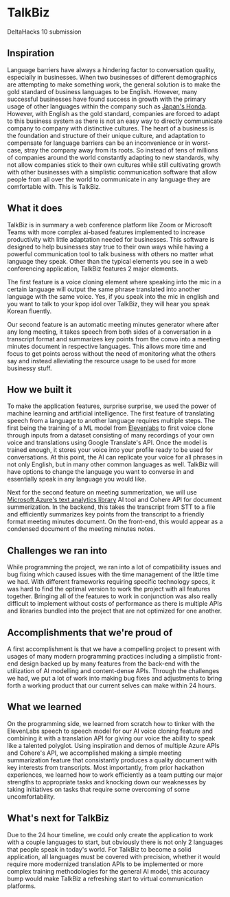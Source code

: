 # TalkBiz
DeltaHacks 10 submission

## Inspiration
Language barriers have always a hindering factor to conversation quality, especially in businesses. When two businesses of different demographics are attempting to make something work, the general solution is to make the gold standard of business languages to be English. However, many successful businesses have found success in growth with the primary usage of other languages within the company such as [Japan's Honda](https://hbr.org/2012/05/global-business-speaks-english#:~:text=More%20and%20more%20multinational%20companies,across%20geographically%20diverse%20functions%20and). However, with English as the gold standard, companies are forced to adapt to this business system as there is not an easy way to directly communicate company to company with distinctive cultures. The heart of a business is the foundation and structure of their unique culture, and adaptation to compensate for language barriers can be an inconvenience or in worst-case, stray the company away from its roots. So instead of tens of millions of companies around the world constantly adapting to new standards, why not allow companies stick to their own cultures while still cultivating growth with other businesses with a simplistic communication software that allow people from all over the world to communicate in any language they are comfortable with. This is TalkBiz.

## What it does
TalkBiz is in summary a web conference platform like Zoom or Microsoft Teams with more complex ai-based features implemented to increase productivity with little adaptation needed for businesses. This software is designed to help businesses stay true to their own ways while having a powerful communication tool to talk business with others no matter what language they speak. Other than the typical elements you see in a web conferencing application, TalkBiz features 2 major elements.


The first feature is a voice cloning element where speaking into the mic in a certain language will output the same phrase translated into another language with the same voice. Yes, if you speak into the mic in english and you want to talk to your kpop idol over TalkBiz, they will hear you speak Korean fluently.


Our second feature is an automatic meeting minutes generator where after any long meeting, it takes speech from both sides of a conversation in a transcript format and summarizes key points from the convo into a meeting minutes document in respective languages. This allows more time and focus to get points across without the need of monitoring what the others say and instead alleviating the resource usage to be used for more businessy stuff.

## How we built it
To make the application features, surprise surprise, we used the power of machine learning and artificial intelligence. The first feature of translating speech from a language to another language requires multiple steps. The first being the training of a ML model from [Elevenlabs](https://elevenlabs.io) to first voice clone through inputs from a dataset consisting of many recordings of your own voice and translations using Google Translate's API. Once the model is trained enough, it stores your voice into your profile ready to be used for conversations. At this point, the AI can replicate your voice for all phrases in not only English, but in many other common languages as well. TalkBiz will have options to change the language you want to converse in and essentially speak in any language you would like.

Next for the second feature on meeting summerization, we will use [Microsoft Azure's text analytics library](https://learn.microsoft.com/en-us/python/api/overview/azure/ai-textanalytics-readme?view=azure-python&viewFallbackFrom=azure-python-preview&preserve-view=true) AI tool and Cohere API for document summerization. In the backend, this takes the transcript from STT to a file and efficiently summarizes key points from the transcript to a friendly format meeting minutes document. On the front-end, this would appear as a condensed document of the meeting minutes notes.

## Challenges we ran into
While programming the project, we ran into a lot of compatibility issues and bug fixing which caused issues with the time management of the little time we had. With different frameworks requiring specific technology specs, it was hard to find the optimal version to work the project with all features together. Bringing all of the features to work in conjunction was also really difficult to implement without costs of performance as there is multiple APIs and libraries bundled into the project that are not optimized for one another.

## Accomplishments that we're proud of
A first accomplishment is that we have a compelling project to present with usages of many modern programming practices including a simplistic front-end design backed up by many features from the back-end with the utilization of AI modelling and content-dense APIs. Through the challenges we had, we put a lot of work into making bug fixes and adjustments to bring forth a working product that our current selves can make within 24 hours.

## What we learned
On the programming side, we learned from scratch how to tinker with the ElevenLabs speech to speech model for our AI voice cloning feature and combining it with a translation API for giving our voice the ability to speak like a talented polyglot. Using inspiration and demos of multiple Azure APIs and Cohere's API, we accomplished making a simple meeting summarization feature that consistantly produces a quality document with key interests from transcripts. Most importantly, from prior hackathon experiences, we learned how to work efficiently as a team putting our major strengths to appropriate tasks and knocking down our weaknesses by taking initiatives on tasks that require some overcoming of some uncomfortability.

## What's next for TalkBiz
Due to the 24 hour timeline, we could only create the application to work with a couple languages to start, but obviously there is not only 2 languages that people speak in today's world. For TalkBiz to become a solid application, all languages must be covered with precision, whether it would require more modernized translation APIs to be implemented or more complex training methodologies for the general AI model, this accuracy bump would make TalkBiz a refreshing start to virtual communication platforms.
